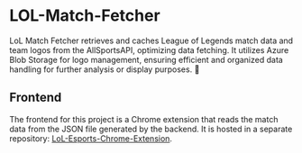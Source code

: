 # LOL-Match-Fetcher
LoL Match Fetcher retrieves and caches League of Legends match data and team logos from the AllSportsAPI, optimizing data fetching. It utilizes Azure Blob Storage for logo management, ensuring efficient and organized data handling for further analysis or display purposes. 🦉

## Frontend
The frontend for this project is a Chrome extension that reads the match data from the JSON file generated by the backend. It is hosted in a separate repository: [LoL-Esports-Chrome-Extension](https://github.com/netistul/LoL-Esports-Chrome-Extension).

